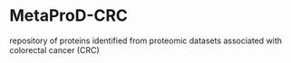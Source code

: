 # MetaProD-CRC
repository of proteins identified from proteomic datasets associated with colorectal cancer (CRC)
